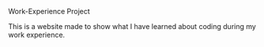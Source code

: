 Work-Experience Project

This is a website made to show what I have learned about coding during my work experience.
